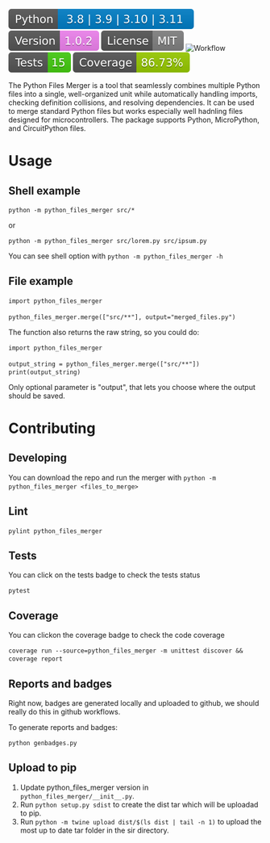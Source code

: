 ![Python](https://raw.githubusercontent.com/yamenk-gribaudo/python_files_merger/master/badges/python.svg)
![Version](https://raw.githubusercontent.com/yamenk-gribaudo/python_files_merger/master/badges/version.svg)
![License](https://raw.githubusercontent.com/yamenk-gribaudo/python_files_merger/master/badges/license.svg)
![Workflow](https://github.com/yamenk-gribaudo/python_files_merger/actions/workflows/test.yml/badge.svg)
[![Tests](https://raw.githubusercontent.com/yamenk-gribaudo/python_files_merger/master/badges/tests.svg)](https://htmlpreview.github.io/?https://github.com/yamenk-gribaudo/python_files_merger/blob/master/reports/junit/report.html)
[![Coverage](https://raw.githubusercontent.com/yamenk-gribaudo/python_files_merger/master/badges/coverage.svg)](https://htmlpreview.github.io/?https://github.com/yamenk-gribaudo/python_files_merger/blob/master/htmlcov/index.html)


The Python Files Merger is a tool that seamlessly combines multiple Python files into a single, well-organized unit while automatically handling imports, checking definition collisions, and resolving dependencies. It can be used to merge standard Python files but works especially well hadnling files designed for microcontrollers. The package supports Python, MicroPython, and CircuitPython files.

# Usage

## Shell example

    python -m python_files_merger src/*

or

    python -m python_files_merger src/lorem.py src/ipsum.py

You can see shell option with `python -m python_files_merger -h`

## File example

    import python_files_merger

    python_files_merger.merge(["src/**"], output="merged_files.py")

The function also returns the raw string, so you could do:

    import python_files_merger

    output_string = python_files_merger.merge(["src/**"])
    print(output_string)

Only optional parameter is "output", that lets you choose where the output should be saved. 

# Contributing 

## Developing

You can download the repo and run the merger with `python -m python_files_merger <files_to_merge>`

## Lint

    pylint python_files_merger

## Tests 

You can click on the tests badge to check the tests status

    pytest 
    
## Coverage

You can clickon the coverage badge to check the code coverage

    coverage run --source=python_files_merger -m unittest discover && coverage report
## Reports and badges

Right now, badges are generated locally and uploaded to github, we should really do this in github workflows. 

To generate reports and badges:

    python genbadges.py

## Upload to pip

1. Update python_files_merger version in `python_files_merger/__init__.py`.
1. Run `python setup.py sdist` to create the dist tar which will be uploadad to pip.
1. Run `python -m twine upload dist/$(ls dist | tail -n 1)` to upload the most up to date tar folder in the sir directory.
